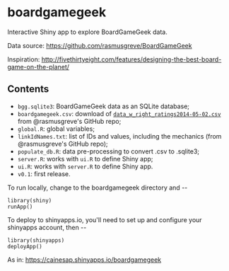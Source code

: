 boardgamegeek
====

Interactive Shiny app to explore BoardGameGeek data.

Data source: https://github.com/rasmusgreve/BoardGameGeek

Inspiration: http://fivethirtyeight.com/features/designing-the-best-board-game-on-the-planet/

## Contents
- `bgg.sqlite3`: BoardGameGeek data as an SQLite database;
- `boardgamegeek.csv`: download of [`data_w_right_ratings2014-05-02.csv`](https://github.com/rasmusgreve/BoardGameGeek/blob/master/BoardGameGeek/data_w_right_ratings2014-05-02.csv) from @rasmusgreve's GitHub repo;
- `global.R`: global variables;
- `linkIdNames.txt`: list of IDs and values, including the mechanics (from @rasmusgreve's GitHub repo);
- `populate_db.R`: data pre-processing to convert .csv to .sqlite3;
- `server.R`: works with `ui.R` to define Shiny app;
- `ui.R`: works with `server.R` to define Shiny app.
- `v0.1`: first release.

To run locally, change to the boardgamegeek directory and --
```
library(shiny)
runApp()
```

To deploy to shinyapps.io, you'll need to set up and configure your shinyapps account, then --
```
library(shinyapps)
deployApp()
```
As in: https://cainesap.shinyapps.io/boardgamegeek